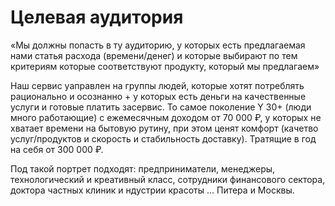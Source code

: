 # Целевая аудитория

«Мы должны попасть в ту аудиторию, у которых есть предлагаемая нами статья расхода \(времени/денег\) и которые выбирают по тем критериям которые соответствуют продукту, который мы предлагаем»

Наш сервис yаправлен на группы людей, которые хотят потреблять рационально и осознанно + у которых есть деньги на качественные услуги и готовые платить засервис. То самое поколение Y 30+ \(люди много работающие\) c ежемесячным доходом от 70 000 ₽, у которых не хватает времени на бытовую рутину, при этом ценят комфорт \(качетво услуг/продуктов и скорость и стабильность доставку\). Тратящие в год на себя от 300 000 ₽.

Под такой портрет подходят: предприниматели, менеджеры, технологический и креативный класс, сотрудники финансового сектора, доктора частных клиник и ндустрии красоты ... Питера и Москвы.

